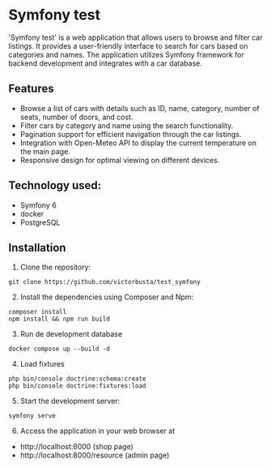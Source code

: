 # Symfony test

'Symfony test' is a web application that allows users to browse and filter car listings. It provides a user-friendly interface to search for cars based on categories and names. The application utilizes Symfony framework for backend development and integrates with a car database.

## Features

- Browse a list of cars with details such as ID, name, category, number of seats, number of doors, and cost.
- Filter cars by category and name using the search functionality.
- Pagination support for efficient navigation through the car listings.
- Integration with Open-Meteo API to display the current temperature on the main page.
- Responsive design for optimal viewing on different devices.

## Technology used:
- Symfony 6
- docker
- PostgreSQL

## Installation

1. Clone the repository:

```
git clone https://github.com/victorbusta/test_symfony
```

2. Install the dependencies using Composer and Npm:

```
composer install
npm install && npm run build

```

3. Run de development database 

```
docker compose up --build -d
```

4. Load fixtures 

```
php bin/console doctrine:schema:create
php bin/console doctrine:fixtures:load
```

5. Start the development server:
```
symfony serve
```

6. Access the application in your web browser at 
- http://localhost:8000 (shop page)
- http://localhost:8000/resource (admin page)



